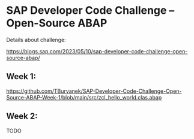 # SAP Developer Code Challenge – Open-Source ABAP

Details about challenge:

https://blogs.sap.com/2023/05/10/sap-developer-code-challenge-open-source-abap/

## Week 1:
https://github.com/TBuryanek/SAP-Developer-Code-Challenge-Open-Source-ABAP-Week-1/blob/main/src/zcl_hello_world.clas.abap

## Week 2:
TODO
